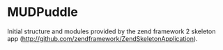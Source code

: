 MUDPuddle
=========

Initial structure and modules provided by the zend framework 2 skeleton app (http://github.com/zendframework/ZendSkeletonApplication).

